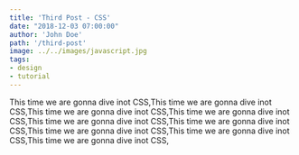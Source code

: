 ```yaml
---
title: 'Third Post - CSS'
date: "2018-12-03 07:00:00"
author: 'John Doe'
path: '/third-post'
image: ../../images/javascript.jpg
tags:
- design
- tutorial
---
```


This time we are gonna dive inot CSS,This time we are gonna dive inot CSS,This time we are gonna dive inot CSS,This time we are gonna dive inot CSS,This time we are gonna dive inot CSS,This time we are gonna dive inot CSS,This time we are gonna dive inot CSS,This time we are gonna dive inot CSS,This time we are gonna dive inot CSS,